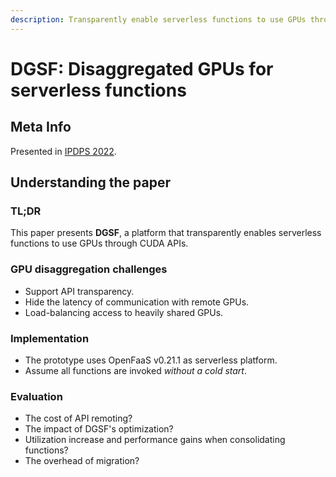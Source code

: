 ```yaml
---
description: Transparently enable serverless functions to use GPUs through CUDA APIs.
---
```


# DGSF: Disaggregated GPUs for serverless functions

## Meta Info

Presented in [IPDPS 2022](https://ieeexplore.ieee.org/document/9820659).

## Understanding the paper

### TL;DR

This paper presents **DGSF**, a platform that transparently enables serverless functions to use GPUs through CUDA APIs.

### GPU disaggregation challenges

* Support API transparency.
* Hide the latency of communication with remote GPUs.
* Load-balancing access to heavily shared GPUs.

### Implementation

* The prototype uses OpenFaaS v0.21.1 as serverless platform.
* Assume all functions are invoked _without a cold start_.

### Evaluation

* The cost of API remoting?
* The impact of DGSF's optimization?
* Utilization increase and performance gains when consolidating functions?
* The overhead of migration?
